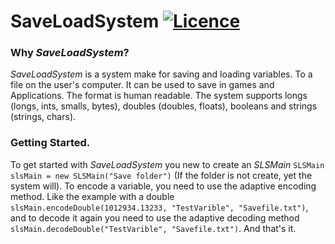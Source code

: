 # SaveLoadSystem [![Licence](https://img.shields.io/github/license/UdeviklerneREAL/SaveLoadSystem)](https://github.com/UdeviklerneREAL/SaveLoadSystem/blob/main/LICENSE)

### Why _SaveLoadSystem_?
_SaveLoadSystem_ is a system make for saving and loading variables. To a file on the user's computer.
It can be used to save in games and Applications. The format is human readable. 
The system supports longs (longs, ints, smalls, bytes), doubles (doubles, floats), booleans and strings (strings, chars).
### Getting Started.
To get started with _SaveLoadSystem_ you new to create an _SLSMain_ `SLSMain slsMain = new SLSMain("Save folder")`
(If the folder is not create, yet the system will). To encode a variable, you need to use the adaptive encoding method.
Like the example with a double `slsMain.encodeDouble(1012934.13233, "TestVarible", "Savefile.txt")`,
and to decode it again you need to use the adaptive decoding method `slsMain.decodeDouble("TestVarible", "Savefile.txt")`.
And that's it.